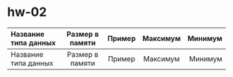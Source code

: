 # hw-02

Название типа данных |Размер в памяти|Пример|Максимум|Минимум
:---|:-----:|:----:|:-----:|-----:
Название типа данных |Размер в памяти|Пример|Максимум|Минимум